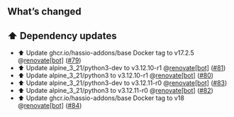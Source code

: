 ## What’s changed

## ⬆️ Dependency updates

- ⬆️ Update ghcr.io/hassio-addons/base Docker tag to v17.2.5 @[renovate[bot]](https://github.com/apps/renovate) ([#79](https://github.com/hassio-addons/addon-sabnzbd/pull/79))
- ⬆️ Update alpine_3_21/python3-dev to v3.12.10-r1 @[renovate[bot]](https://github.com/apps/renovate) ([#81](https://github.com/hassio-addons/addon-sabnzbd/pull/81))
- ⬆️ Update alpine_3_21/python3 to v3.12.10-r1 @[renovate[bot]](https://github.com/apps/renovate) ([#80](https://github.com/hassio-addons/addon-sabnzbd/pull/80))
- ⬆️ Update alpine_3_21/python3-dev to v3.12.11-r0 @[renovate[bot]](https://github.com/apps/renovate) ([#83](https://github.com/hassio-addons/addon-sabnzbd/pull/83))
- ⬆️ Update alpine_3_21/python3 to v3.12.11-r0 @[renovate[bot]](https://github.com/apps/renovate) ([#82](https://github.com/hassio-addons/addon-sabnzbd/pull/82))
- ⬆️ Update ghcr.io/hassio-addons/base Docker tag to v18 @[renovate[bot]](https://github.com/apps/renovate) ([#84](https://github.com/hassio-addons/addon-sabnzbd/pull/84))
